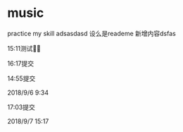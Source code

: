 # music
practice my skill
adsasdasd
设么是reademe
新增内容dsfas

15:11测试

16:17提交

14:55提交

2018/9/6 9:34

17:03提交

2018/9/7 15:17
